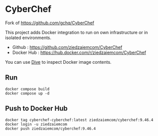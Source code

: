 # CyberChef 

Fork of https://github.com/gchq/CyberChef

This project adds Docker integration to run on own infrastructure or in isolated environments.

- Github : https://github.com/ziedzaiemcom/CyberChef
- Docker Hub : https://hub.docker.com/r/ziedzaiemcom/CyberChef

You can use [Dive](https://github.com/wagoodman/dive) to inspect Docker image contents.

## Run

```
docker compose build
docker compose up -d
```

## Push to Docker Hub

```
docker tag cyberchef-cyberchef:latest ziedzaiemcom/cyberchef:9.46.4
docker login -u ziedzaiemcom
docker push ziedzaiemcom/cyberchef:9.46.4
```